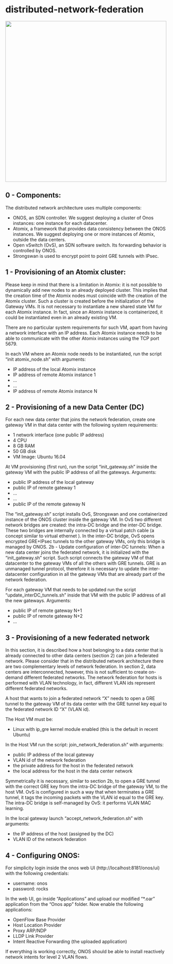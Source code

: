 # distributed-network-federation


<img src="https://raw.githubusercontent.com/eubr-atmosphere/distributed-network-federation/images/image.jpg" width="500">

## 0 - Components:
The distributed network architecture uses multiple components:
* ONOS, an SDN controller. We suggest deploying a cluster of Onos instances: one instance for each datacenter.
* Atomix, a framework that provides data consistency between the ONOS instances. We suggest deploying one or more instances of Atomix, outside the data centers.
* Open vSwitch (OvS), an SDN software switch. Its forwarding behavior is controlled by ONOS.
* Strongswan is used to encrypt point to point GRE tunnels with IPsec.

## 1 - Provisioning of an Atomix cluster:
Please keep in mind that there is a limitation in Atomix: it is not possible to dynamically add new nodes to an already deployed cluster. This implies that the creation time of the Atomix nodes must coincide with the creation of the Atomix cluster. Such a cluster is created before the initialization of the Gateway VMs. It is not necessary to instantiate a new shared state VM for each Atomix instance. In fact, since an Atomix instance is containerized, it could be instantiated even in an already existing VM.

There are no particular system requirements for such VM, apart from having a network interface with an IP address. Each Atomix instance needs to be able to communicate with the other Atomix instances using the TCP port 5679.

In each VM where an Atomix node needs to be instantiated, run the script “init atomix_node.sh” with arguments:
* IP address of the local Atomix instance
* IP address of remote Atomix instance 1
* …
* …
* IP address of remote Atomix instance N

## 2 - Provisioning of a new Data Center (DC)
For each new data center that joins the network federation, create one gateway VM in that data center with the following system requirements:
* 1 network interface (one public IP address)
* 4 CPU
* 8 GB RAM
* 50 GB disk
* VM Image: Ubuntu 16.04

At VM provisioning (first run), run the script “init_gateway.sh” inside the gateway VM with the public IP address of all the gateways. Arguments:
* public IP address of the local gateway
* public IP of remote gateway 1
* …
* ...
* public IP of the remote gateway N

The “init_gateway.sh” script installs OvS, Strongswan and one containerized instance of the ONOS cluster inside the gateway VM. In OvS two different network bridges are created: the intra-DC bridge and the inter-DC bridge. These two bridges are internally connected by a virtual patch cable (a concept similar to virtual ethernet ). In the inter-DC bridge, OvS opens encrypted GRE+IPsec tunnels to the other gateway VMs, only this bridge is managed by ONOS.
2b - Update configuration of inter-DC tunnels:
When a new data center joins the federated network, it is initialized with the “init_gateway.sh” script. Such script connects the gateway VM of that datacenter to the gateway VMs of all the others with GRE tunnels. GRE is an unmanaged tunnel protocol, therefore it is necessary to update the inter-datacenter configuration in all the gateway VMs that are already part of the network federation.

For each gateway VM that needs to be updated run the script “update_interDC_tunnels.sh” inside that VM with the public IP address of all the new gateways. Arguments:

* public IP of remote gateway N+1
* public IP of remote gateway N+2
* ...

## 3 - Provisioning of a new federated network
In this section, it is described how a host belonging to a data center that is already connected to other data centers (section 2) can join a federated network. Please consider that in the distributed network architecture there are two complementary levels of network federation. In section 2, data centers are interconnected, however, this is not sufficient to create on-demand different federated networks. The network federation for hosts is performed with VLAN technology, in fact, different VLAN ids represent different federated networks.

A host that wants to join a federated network “X” needs to open a GRE tunnel to the gateway VM of its data center with the GRE tunnel key equal to the federated network ID “X” (VLAN id).

The Host VM must be:
* Linux with ip_gre kernel module enabled (this is the default in recent Ubuntu)

In the Host VM run the script: join_network_federation.sh” with arguments:
* public IP address of the local gateway
* VLAN id of the network federation
* the private address for the host in the federated network
* the local address for the host in the data center network

Symmetrically it is necessary, similar to section 2b, to open a GRE tunnel with the correct GRE key from the intra-DC bridge of the gateway VM, to the host VM. OvS is configured in such a way that when terminates a GRE tunnel, it tags the incoming packets with the VLAN id equal to the GRE key. The intra-DC bridge is self-managed by OvS: it performs VLAN MAC learning.

In the local gateway launch “accept_network_federation.sh” with arguments:
* the IP address of the host (assigned by the DC)
* VLAN ID of the network federation

## 4 - Configuring ONOS:
For simplicity login inside the onos web UI (http://localhost:8181/onos/ui) with the following credentials:
* username: onos
* password: rocks

In the web UI, go inside “Applications” and upload our modified “\*.oar” application from the “Onos app” folder. Now enable the following applications:
* OpenFlow Base Provider
* Host Location Provider
* Proxy ARP/NDP
* LLDP Link Provider
* Intent Reactive Forwarding (the uploaded application)

If everything is working correctly, ONOS should be able to install reactively network intents for level 2 VLAN flows.
